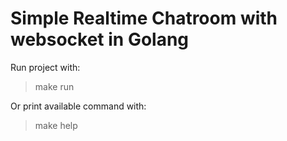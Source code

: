 # Simple Realtime Chatroom with websocket in Golang

Run project with:

> make run

Or print available command with:

> make help

